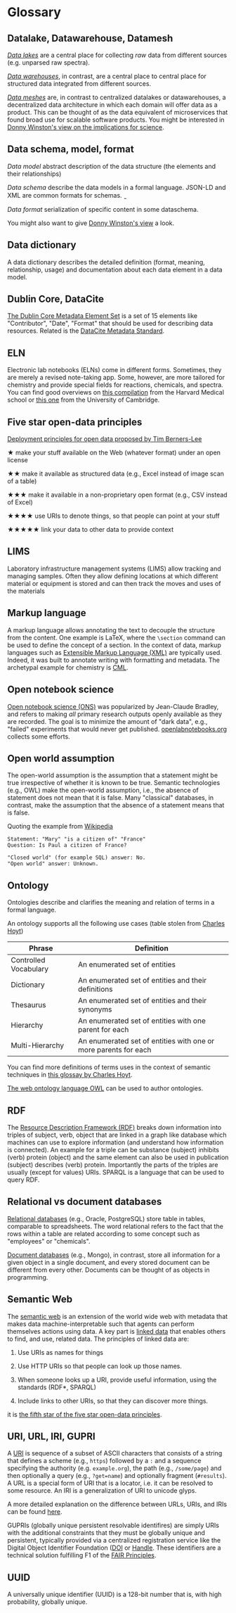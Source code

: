 # Glossary 

## Datalake, Datawarehouse, Datamesh

[*Data lakes*](https://aws.amazon.com/big-data/datalakes-and-analytics/what-is-a-data-lake/) are a central place for collecting *raw* data from different sources (e.g. unparsed raw spectra).

[*Data warehouses*](https://en.wikipedia.org/wiki/Data_warehouse), in contrast, are a central place to central place for structured data integrated from different sources.

[*Data meshes*](https://martinfowler.com/articles/data-mesh-principles.html) are, in contrast to centralized datalakes or datawarehouses, a decentralized data architecture in which each domain will offer data as a product. This can be thought of as the data equivalent of microservices that found broad use for scalable software products. You might be interested in [Donny Winston's view on the implications for science](https://donnywinston.com/posts/scientific-data-is-fundamentally-distributed/).

## Data schema, model, format

*Data model* abstract description of the data structure (the elements and their relationships)

*Data schema*  describe the data models in a formal language. JSON-LD and XML are common formats for schemas.  ̰

*Data format* serialization of specific content in some dataschema.  

You might also want to give [Donny Winston's view](https://donnywinston.com/posts/data-formats-versus-data-models/) a look.

## Data dictionary 
A data dictionary describes the detailed definition (format, meaning, relationship, usage) and documentation about each data element in a data model.



## Dublin Core, DataCite

[The Dublin Core Metadata Element Set](https://en.wikipedia.org/wiki/Dublin_Core) is a set of 15 elements like "Contributor", "Date", "Format" that should be used for describing data resources. Related is the [DataCite Metadata Standard](https://schema.datacite.org/).


## ELN 
Electronic lab notebooks (ELNs) come in different forms. Sometimes, they are merely a revised note-taking app. Some, however, are more tailored for chemistry and provide special fields for reactions, chemicals, and spectra. You can find good overviews on [this compilation](https://zenodo.org/record/4723753) from the Harvard Medical school or [this one](https://www.data.cam.ac.uk/data-management-guide/electronic-research-notebooks) from the University of Cambridge.


## Five star open-data principles

[Deployment principles for open data proposed by Tim Berners-Lee](https://5stardata.info/en/)

★ make your stuff available on the Web (whatever format) under an open license

★★ make it available as structured data (e.g., Excel instead of image scan of a table)

★★★ make it available in a non-proprietary open format (e.g., CSV instead of Excel)

★★★★ use URIs to denote things, so that people can point at your stuff

★★★★★ link your data to other data to provide context

## LIMS 
Laboratory infrastructure management systems (LIMS) allow tracking and managing samples. Often they allow defining locations at which different material or equipment is stored and can then track the moves and uses of the materials


## Markup language 

A markup language allows annotating the text to decouple the structure from the content. One example is LaTeX, where the `\section` command can be used to define the concept of a section. In the context of data, markup languages such as [Extensible Markup Language (XML)](https://en.wikipedia.org/wiki/XML) are typically used. Indeed, it was built to annotate writing with formatting and metadata.
The archetypal example for chemistry is [CML](https://www.xml-cml.org/).


## Open notebook science 
[Open notebook science (ONS)](https://www.nature.com/articles/npre.2007.39.1) was popularized by Jean-Claude Bradley, and refers to making *all* primary research outputs openly available as they are recorded. The goal is to minimize the amount of "dark data", e.g., "failed" experiments that would never get published. [openlabnotebooks.org](https://openlabnotebooks.org/) collects some efforts.

## Open world assumption

The open-world assumption is the assumption that a statement might be true irrespective of whether it is known to be true. 
Semantic technologies (e.g., OWL) make the open-world assumption, i.e., the absence of statement does not mean that it is false. Many "classical" databases, in contrast, make the assumption that the absence of a statement means that is false. 

Quoting the example from [Wikipedia](https://en.wikipedia.org/wiki/Open-world_assumption) 

```
Statement: "Mary" "is a citizen of" "France"
Question: Is Paul a citizen of France?

"Closed world" (for example SQL) answer: No.
"Open world" answer: Unknown.
```


## Ontology 
Ontologies describe and clarifies the meaning and relation of terms in a formal language.

An ontology supports all the following use cases (table stolen from [Charles Hoyt](https://cthoyt.com/2020/05/12/building-an-ontology.html))


| Phrase                | Definition                                                      |
| --------------------- | --------------------------------------------------------------- |
| Controlled Vocabulary | An enumerated set of entities                                   |
| Dictionary            | An enumerated set of entities and their definitions             |
| Thesaurus             | An enumerated set of entities and their synonyms                |
| Hierarchy             | An enumerated set of entities with one parent for each          |
| Multi-Hierarchy       | An enumerated set of entities with one or more parents for each |

You can find more definitions of terms uses in the context of semantic techniques in [this  glossay by Charles Hoyt](https://cthoyt.com/2021/10/07/biopragmatics-glossary.html).


[The web ontology language OWL](https://en.wikipedia.org/wiki/Web_Ontology_Language) can be used to author ontologies. 

## RDF 

The [Resource Description Framework (RDF)](https://en.wikipedia.org/wiki/Resource_Description_Framework) breaks down information into triples of subject, verb, object that are linked in a graph like database which machines can use to explore information (and understand how information is connected). An example for a triple can be substance (subject) inhibits (verb) protein (object) and the same element can also be used in publication (subject) describes (verb) protein. Importantly the parts of the triples are usually (except for values) URIs. SPARQL is a language that can be used to query RDF. 

## Relational vs document databases

[Relational databases](https://en.wikipedia.org/wiki/Relational_database) (e.g., Oracle, PostgreSQL) store table in tables, comparable to spreadsheets. The word relational refers to the fact that the rows within a table are related according to some concept such as "employees" or "chemicals".

[Document databases](https://en.wikipedia.org/wiki/Document-oriented_database) (e.g., Mongo), in contrast, store all information for a given object in a single document, and every stored document can be different from every other. Documents can be thought of as objects in programming.

## Semantic Web

The [semantic web](https://www.w3.org/standards/semanticweb/) is an extension of the world wide web with metadata that makes data machine-interpretable such that agents can perform themselves actions using data. A key part is [linked data](https://www.w3.org/DesignIssues/LinkedData.html) that enables others to find, and use, related data. The principles of linked data are:

1. Use URIs as names for things

2. Use HTTP URIs so that people can look up those names.

3. When someone looks up a URI, provide useful information, using the standards (RDF*, SPARQL)

4. Include links to other URIs, so that they can discover more things.

it is [the fifth star of the five star open-data principles](https://5stardata.info/en/).


## URI, URL, IRI, GUPRI

A [URI](https://datatracker.ietf.org/doc/html/rfc3986) is sequence of a subset of ASCII characters that consists of a string that defines a scheme (e.g., `https`) followed by a `:` and a sequence specifying the authority (e.g.  `example.org`), the path (e.g., `/some/page`) and then optionally a query (e.g., `?get=name`) and optionally fragment (`#results`).
A URL is a special form of URI that is a locator, i.e. it can be resolved to some resource. An IRI is a generalization of URI to unicode glyps.

A more detailed explanation on the difference between URLs, URIs, and IRIs can be found [here](https://fusion.cs.uni-jena.de/fusion/2016/11/18/iri-uri-url-urn-and-their-differences/).

GUPRIs (globally unique persistent resolvable identifires) are simply URIs with the additional constraints that they must be globally unique and persistent, typically provided via a centralized registration service like the Digital Object Identifier Foundation ([DOI](https://doi.org) or [Handle](https://www.dona.net/handle-system). 
These identifiers are a technical solution fulfilling F1 of the [FAIR Principles](https://www.go-fair.org/fair-principles/).

## UUID

A universally unique identifier (UUID) is a 128-bit number that is, with high probability, globally unique.